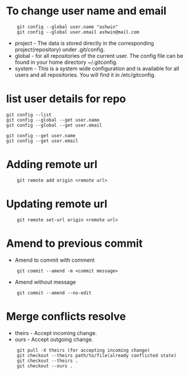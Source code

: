 # To change user name and email

```
    git config --global user.name "ashwin"
    git config --global user.email ashwin@mail.com
```

- project - The data is stored directly in the corresponding project(repository) under .git/config.
- global - for all repositories of the current user. The config file can be found in your home directory ~/.gitconfig.
- system - This is a system wide configuration and is available for all users and all repositories. You will find it in /etc/gitconfig.

# list user details for repo

```
git config --list
git config --global --get user.name
git config --global --get user.email

git config --get user.name
git config --get user.email
```

# Adding remote url

```
    git remote add origin <remote url>
```

# Updating remote url

```
    git remote set-url origin <remote url>
```

# Amend to previous commit

- Amend to commit with comment

```
    git commit --amend -m <commit message>

```

- Amend without message

```
    git commit --amend --no-edit

```

# Merge conflicts resolve

- theirs - Accept incoming change.
- ours - Accept outgoing change.

```
    git pull -X theirs (for accepting incoming change)
    git checkout --theirs path/to/file(already conflicted state)
    git checkout --theirs .
    git checkout --ours .


```
